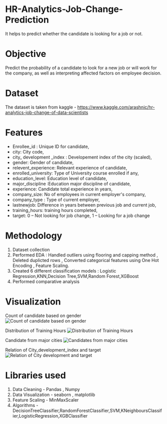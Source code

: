 # HR-Analytics-Job-Change-Prediction
It helps to predict whether the candidate is looking for a job or not.
# Objective
Predict the probability of a candidate to look for a new job or will work for the company, as well as interpreting affected factors on employee decision.
# Dataset
The dataset is taken from kaggle - 
https://www.kaggle.com/arashnic/hr-analytics-job-change-of-data-scientists
# Features
* Enrollee_id : Unique ID for candidate,
* city: City code,
* city_ development _index : Developement index of the city (scaled),
* gender: Gender of candidate,
* relevent_experience: Relevant experience of candidate,
* enrolled_university: Type of University course enrolled if any,
* education_level: Education level of candidate,
* major_discipline :Education major discipline of candidate,
* experience: Candidate total experience in years,
* company_size: No of employees in current employer's company,
* company_type : Type of current employer,
* lastnewjob: Difference in years between previous job and current job,
* training_hours: training hours completed,
* target: 0 – Not looking for job change, 1 – Looking for a job change
# Methodology
1) Dataset collection
2) Performed EDA : Handled outliers using flooring and capping method , Deleted duplicted rows , Converted categorical features using One Hot Encoding , Feature Scaling.
3) Created 6 different classification models : Logistic Regression,KNN,Decision Tree,SVM,Random Forest,XGBoost
4) Performed comparative analysis
# Visualization

Count of candidate based on gender
![Count of candidate based on gender](https://user-images.githubusercontent.com/94851933/156412337-301f4301-9a55-4e6c-a2ac-1562a1249404.png)

Distribution of Training Hours
![Distribution of Training Hours](https://user-images.githubusercontent.com/94851933/156413167-76de5355-ecf4-421a-bd69-790bd0fcdd72.png)

Candidate from major cities
![Candidates from major cities](https://user-images.githubusercontent.com/94851933/156413210-99d2e472-c96b-4d44-b9fd-bdf88048edf7.png)

Relation of City_development_index and target
![Relation of City development and target](https://user-images.githubusercontent.com/94851933/156413238-b23f8b96-a1c8-4e2b-b004-89f73f5277b6.png)

# Libraries used
1) Data Cleaning - Pandas , Numpy
2) Data Visualization - seaborn , matplotlib
3) Feature Scaling - MinMaxScaler
4) Algorithms - DecisionTreeClassifier,RandomForestClassifier,SVM,KNeighboursClassifier,LogisticRegression,XGBClassifier
